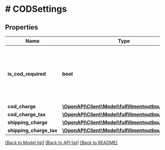 # # CODSettings

## Properties

Name | Type | Description | Notes
------------ | ------------- | ------------- | -------------
**is_cod_required** | **bool** | When true, this fulfillment order requires a COD (Cash On Delivery) payment. |
**cod_charge** | [**\OpenAPI\Client\Model\fulfillmentoutbound\Money**](Money.md) |  | [optional]
**cod_charge_tax** | [**\OpenAPI\Client\Model\fulfillmentoutbound\Money**](Money.md) |  | [optional]
**shipping_charge** | [**\OpenAPI\Client\Model\fulfillmentoutbound\Money**](Money.md) |  | [optional]
**shipping_charge_tax** | [**\OpenAPI\Client\Model\fulfillmentoutbound\Money**](Money.md) |  | [optional]

[[Back to Model list]](../../README.md#models) [[Back to API list]](../../README.md#endpoints) [[Back to README]](../../README.md)
